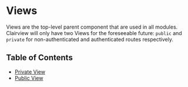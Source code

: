# Views

Views are the top-level parent component that are used in all modules. Clairview will only have two Views for the
foreseeable future: `public` and `private` for non-authenticated and authenticated routes respectively.

## Table of Contents

- [Private View](./private-view)
- [Public View](./public)
